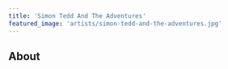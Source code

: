 ```yaml
---
title: 'Simon Tedd And The Adventures'
featured_image: 'artists/simon-tedd-and-the-adventures.jpg'
---
```


## About


